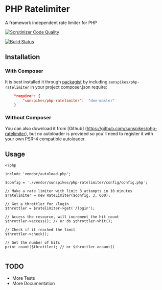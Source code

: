 PHP Ratelimiter
===============

A framework independent rate limiter for PHP

[![Scrutinizer Code Quality](https://scrutinizer-ci.com/g/sunspikes/php-ratelimiter/badges/quality-score.png?b=master)](https://scrutinizer-ci.com/g/sunspikes/php-ratelimiter/?branch=master)

[![Build Status](https://scrutinizer-ci.com/g/sunspikes/php-ratelimiter/badges/build.png?b=master)](https://scrutinizer-ci.com/g/sunspikes/php-ratelimiter/build-status/master)

## Installation

### With Composer

It is best installed it through [packagist](http://packagist.org/packages/sunspikes/php-ratelimiter) 
by including `sunspikes/php-ratelimiter` in your project composer.json require:

``` json
    "require": {
        "sunspikes/php-ratelimiter":  "dev-master"
    }
```

### Without Composer

You can also download it from [Github] (https://github.com/sunspikes/php-ratelimiter), 
but no autoloader is provided so you'll need to register it with your own PSR-4 
compatible autoloader.

## Usage

```
<?php

include 'vendor/autoload.php';

$config = './vendor/sunspikes/php-ratelimiter/config/config.php';

// Make a rate limiter with limit 3 attempts in 10 minutes
$ratelimiter = new RateLimiter($config, 3, 600);

// Get a throttler for /login 
$throttler = $ratelimiter->get('/login');

// Access the resource, will increment the hit count
$throttler->access(); // or do $throttler->hit();

// Check if it reached the limit
$throttler->check();

// Get the number of hits
print count($throttler); // or $throttler->count()


```
 
TODO
----
- More Tests
- More Documentation
